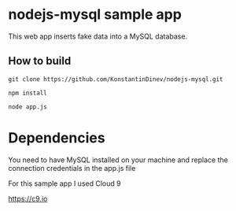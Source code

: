 # nodejs-mysql sample app

This web app inserts fake data into a MySQL database.

## How to build

```
git clone https://github.com/KonstantinDinev/nodejs-mysql.git

npm install

node app.js

```

# Dependencies

You need to have MySQL installed on your machine and replace the connection credentials in the app.js file

For this sample app I used Cloud 9 

https://c9.io
